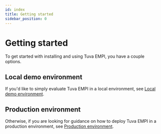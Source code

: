 ```yaml
---
id: index
title: Getting started
sidebar_position: 0
---
```


# Getting started

To get started with installing and using Tuva EMPI, you have a couple options.

## Local demo environment

If you'd like to simply evaluate Tuva EMPI in a local environment, see [Local demo environment](./local-demo-environment.md).

## Production environment

Otherwise, if you are looking for guidance on how to deploy Tuva EMPI in a production environment, see [Production environment](./production-environment).
